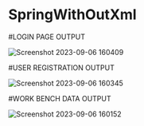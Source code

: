 # SpringWithOutXml

#LOGIN PAGE OUTPUT

![Screenshot 2023-09-06 160409](https://github.com/Srinivas-Tanniru/SpringWithOutXml/assets/127943977/19c10769-e8ed-4336-9208-db4ac6f866cf)

#USER REGISTRATION OUTPUT

![Screenshot 2023-09-06 160345](https://github.com/Srinivas-Tanniru/SpringWithOutXml/assets/127943977/be2c82da-6148-4a9a-934b-9b622cbc41b3)

#WORK BENCH DATA OUTPUT

![Screenshot 2023-09-06 160152](https://github.com/Srinivas-Tanniru/SpringWithOutXml/assets/127943977/37297a1f-8acb-4ada-99b5-207a34a22cd1)
